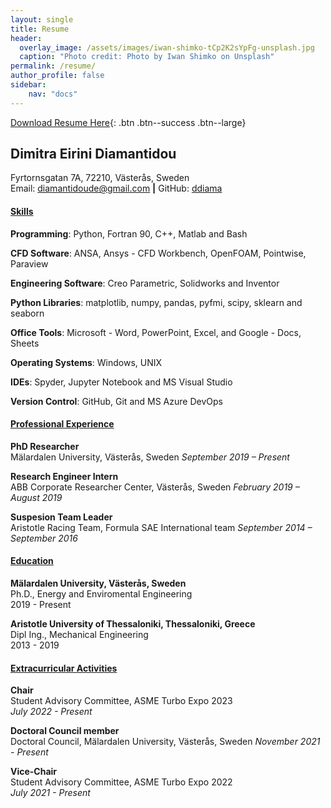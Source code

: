 ```yaml
---
layout: single
title: Resume
header:
  overlay_image: /assets/images/iwan-shimko-tCp2K2sYpFg-unsplash.jpg
  caption: "Photo credit: Photo by Iwan Shimko on Unsplash"
permalink: /resume/
author_profile: false
sidebar:
    nav: "docs"
---
```


[Download Resume Here][1]{: .btn .btn--success .btn--large}

[1]: /assets/docs/Diamantidou_CV_2col.pdf

## Dimitra Eirini Diamantidou 
Fyrtornsgatan 7A, 72210, Västerås, Sweden  
Email: [diamantidoude@gmail.com](mailto:diamantidoude@gmail.com) **|** 
GitHub: [ddiama](https://github.com/ddiama)

#### **<ins>Skills</ins>**
**Programming**: Python, Fortran 90, C++, Matlab and Bash  

**CFD Software**: ANSA, Ansys - CFD Workbench, OpenFOAM, Pointwise, Paraview  

**Engineering Software**: Creo Parametric, Solidworks and Inventor 

**Python Libraries**: matplotlib, numpy, pandas, pyfmi, scipy, sklearn and seaborn  

**Office Tools**: Microsoft - Word, PowerPoint, Excel, and Google - Docs, Sheets 

**Operating Systems**: Windows, UNIX  

**IDEs**: Spyder, Jupyter Notebook and MS Visual Studio

**Version Control**: GitHub, Git and MS Azure DevOps


#### **<ins>Professional Experience</ins>**

**PhD Researcher**  
Mälardalen University, Västerås, Sweden
*September 2019 – Present*  

**Research Engineer Intern**  
ABB Corporate Researcher Center, Västerås, Sweden
*February 2019 – August 2019*    

**Suspesion Team Leader**  
Aristotle Racing Team, Formula SAE International team
*September 2014 – September 2016*  

#### **<ins>Education</ins>**
**Mälardalen University, Västerås, Sweden**  
Ph.D., Energy and Enviromental Engineering   
2019 - Present

**Aristotle University of Thessaloniki, Thessaloniki, Greece**  
Dipl Ing., Mechanical Engineering  
2013 - 2019  

#### **<ins>Extracurricular Activities</ins>**

**Chair**  
Student Advisory Committee, ASME Turbo Expo 2023  
*July 2022 - Present* 

**Doctoral Council member**  
Doctoral Council, Mälardalen University, Västerås, Sweden
*November 2021 - Present* 

**Vice-Chair**  
Student Advisory Committee, ASME Turbo Expo 2022  
*July 2021 - Present* 